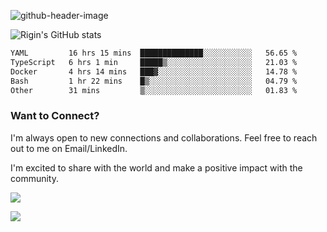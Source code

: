 
![github-header-image](https://github.com/riginoommen/riginoommen/assets/3840244/889cae65-df55-4cda-86cc-bf21bf1f2e96)

![Rigin's GitHub stats](https://github-readme-stats.vercel.app/api?username=riginoommen\&show_icons=true\&show=reviews,discussions_started,discussions_answered,prs_merged,prs_merged_percentage)


<!--START_SECTION:waka-->

```txt
YAML         16 hrs 15 mins  ██████████████░░░░░░░░░░░   56.65 %
TypeScript   6 hrs 1 min     █████▒░░░░░░░░░░░░░░░░░░░   21.03 %
Docker       4 hrs 14 mins   ███▓░░░░░░░░░░░░░░░░░░░░░   14.78 %
Bash         1 hr 22 mins    █▒░░░░░░░░░░░░░░░░░░░░░░░   04.79 %
Other        31 mins         ▒░░░░░░░░░░░░░░░░░░░░░░░░   01.83 %
```

<!--END_SECTION:waka-->

### Want to Connect?

I'm always open to new connections and collaborations. Feel free to reach out to me on Email/LinkedIn.

I'm excited to share with the world and make a positive impact with the community.

![](https://komarev.com/ghpvc/?username=riginoommen)

![](https://hit.yhype.me/github/profile?user_id=3840244)

